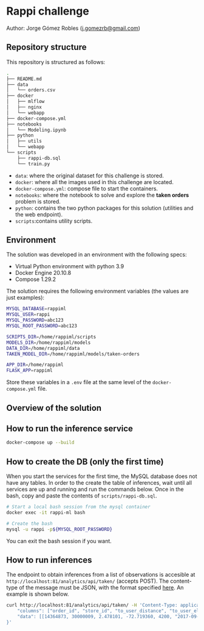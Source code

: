 # Rappi challenge

Author: Jorge Gómez Robles (j.gomezrb@gmail.com)

## Repository structure

This repository is structured as follows:

```bash
.
├── README.md
├── data
│   └── orders.csv
├── docker
│   ├── mlflow
│   ├── nginx
│   └── webapp
├── docker-compose.yml
├── notebooks
│   └── Modeling.ipynb
├── python
│   ├── utils
│   └── webapp
└── scripts
    ├── rappi-db.sql
    └── train.py
```

- `data`: where the original dataset for this challenge is stored.
- `docker`: where all the images used in this challenge are located.
- `docker-compose.yml`: compose file to start the containers.
- `notebooks`: where the notebook to solve and explore the __taken orders__
problem is stored.
- `python`: contains the two python packages for this solution (utilities and
the web endpoint).
- `scripts`:contains utility scripts.

## Environment

The solution was developed in an environment with the following specs:

- Virtual Python environment with python 3.9
- Docker Engine 20.10.8
- Compose 1.29.2

The solution requires the following environment variables (the values are just 
examples):

```bash
MYSQL_DATABASE=rappiml
MYSQL_USER=rappi
MYSQL_PASSWORD=abc123
MYSQL_ROOT_PASSWORD=abc123

SCRIPTS_DIR=/home/rappiml/scripts
MODELS_DIR=/home/rappiml/models
DATA_DIR=/home/rappiml/data
TAKEN_MODEL_DIR=/home/rappiml/models/taken-orders

APP_DIR=/home/rappiml
FLASK_APP=rappiml
```

Store these variables in a `.env` file at the same level of the 
`docker-compose.yml` file.

## Overview of the solution


## How to run the inference service

```bash
docker-compose up --build
```

## How to create the DB (only the first time)

When you start the services for the first time, the MySQL database does not have
any tables. In order to the create the table of inferences, wait until all
services are up and running and run the commands below. Once in the bash, copy
and paste the contents of `scripts/rappi-db.sql`.

```bash
# Start a local bash session from the mysql container
docker exec -it rappi-ml bash

# Create the bash
mysql -u rappi -p${MYSQL_ROOT_PASSWORD}
```

You can exit the bash session if you want.

## How to run inferences

The endpoint to obtain inferences from a list of observations is accesible at
`http://localhost:81/analytics/api/taken/` (accepts POST). The content-type of
the message must be JSON, with the format specified 
[here](http://localhost:81/analytics/api/taken/). An example is shown below.


```bash
curl http://localhost:81/analytics/api/taken/ -H 'Content-Type: application/json' -d '{
    "columns": ["order_id", "store_id", "to_user_distance", "to_user_elevation", "total_earning", "created_at"],
    "data": [[14364873, 30000009, 2.478101, -72.719360, 4200, "2017-09-07T20:02:17Z"], [14370123, 30000058, 0.451711, 37.754761, 4200, "2017-09-07T20:13:16Z"]]
}'
```